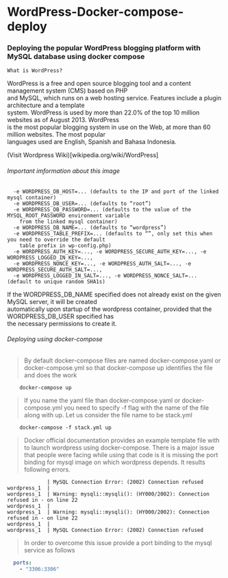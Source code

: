 # WordPress-Docker-compose-deploy

### Deploying the popular WordPress blogging platform with MySQL database using docker compose

```
What is WordPress?
```
WordPress is a free and open source blogging tool and a content management system (CMS) based on PHP   
and MySQL, which runs on a web hosting service. Features include a plugin architecture and a template   
system. WordPress is used by more than 22.0% of the top 10 million websites as of August 2013. WordPress   
is the most popular blogging system in use on the Web, at more than 60 million websites. The most popular   
languages used are English, Spanish and Bahasa Indonesia.

(Visit Wordpress Wiki)[wikipedia.org/wiki/WordPress]

###### Important imformation about this image  

```
  -e WORDPRESS_DB_HOST=... (defaults to the IP and port of the linked mysql container)
  -e WORDPRESS_DB_USER=... (defaults to “root”)
  -e WORDPRESS_DB_PASSWORD=... (defaults to the value of the MYSQL_ROOT_PASSWORD environment variable   
    from the linked mysql container)
  -e WORDPRESS_DB_NAME=... (defaults to “wordpress”)  
  -e WORDPRESS_TABLE_PREFIX=... (defaults to “”, only set this when you need to override the default   
    table prefix in wp-config.php)
  -e WORDPRESS_AUTH_KEY=..., -e WORDPRESS_SECURE_AUTH_KEY=..., -e WORDPRESS_LOGGED_IN_KEY=...,   
  -e WORDPRESS_NONCE_KEY=..., -e WORDPRESS_AUTH_SALT=..., -e WORDPRESS_SECURE_AUTH_SALT=...,   
  -e WORDPRESS_LOGGED_IN_SALT=..., -e WORDPRESS_NONCE_SALT=... (default to unique random SHA1s)  
```

If the WORDPRESS_DB_NAME specified does not already exist on the given MySQL server, it will be created   
automatically upon startup of the wordpress container, provided that the WORDPRESS_DB_USER specified has   
the necessary permissions to create it.

###### Deploying using docker-compose  

> By default docker-compose files are named docker-compose.yaml or docker-compose.yml so that docker-compose up identifies the file and does the work

```
    docker-compose up
```

> If you name the yaml file than docker-compose.yaml or docker-compose.yml you need to specify -f flag with the name of the file along with up. Let us consider the file name to be stack.yml

```
    docker-compose -f stack.yml up
```

> Docker official documentation provides an example template file with to launch wordpress using docker-compose. There is a major issue that people were facing while using that code is it is missing the port binding for mysql image on which wordpress depends. It results following errors.

```stacktrace
             | MySQL Connection Error: (2002) Connection refused
wordpress_1  | 
wordpress_1  | Warning: mysqli::mysqli(): (HY000/2002): Connection refused in - on line 22
wordpress_1  | 
wordpress_1  | Warning: mysqli::mysqli(): (HY000/2002): Connection refused in - on line 22
wordpress_1  | 
wordpress_1  | MySQL Connection Error: (2002) Connection refused

```

> In order to overcome this issue provide a port binding to the mysql service as follows

```yaml
  ports:
    - "3306:3306"
```



